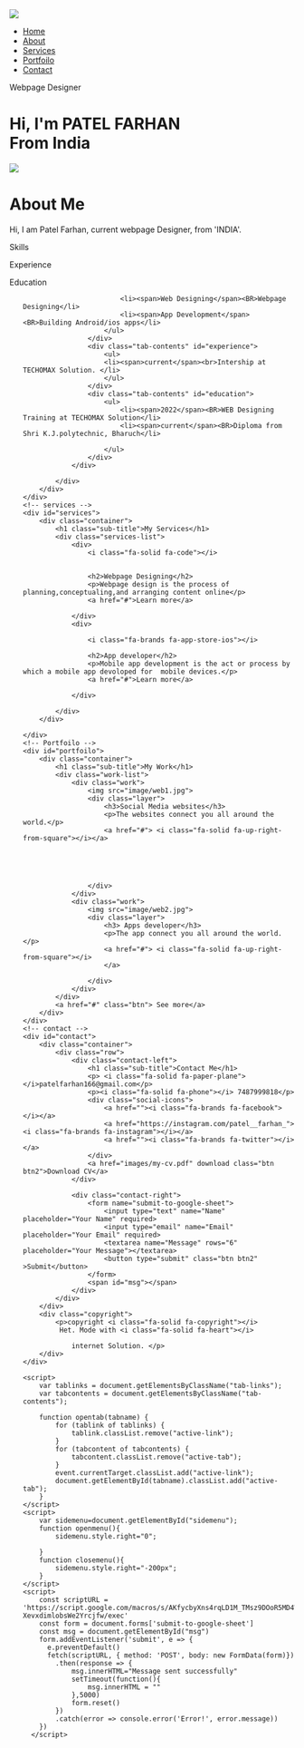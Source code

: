 <!DOCTYPE html>
<html lang="en">

<head>
    <meta charset="UTF-8">
    <meta http-equiv="X-UA-Compatible" content="IE=edge">
    <meta name="viewport" content="width=device-width, initial-scale=1.0">
    <title>Patel Farhan</title>
    <link rel="stylesheet" href="style.css">
    <script src="https://kit.fontawesome.com/a339054b85.js" crossorigin="anonymous"></script>

</head>

<body>
    <DIV id="header">
        <div class="container">
            <nav>
                <img src="image/logo.jpeg" class="logo">
                <ul id="sidemenu">
                    <li><a href="#header">Home</a></li>
                    <li><a href="#about">About</a></li>
                    <li><a href="#services">Services</a></li>
                    <li><a href="#portfoilo">Portfoilo</a></li>
                    <li><a href="#contact">Contact</a></li>
                    <i class="fa-solid fa-circle-xmark" onclick="closemenu()"></i>
                </ul>
                <i class="fa-solid fa-bars" onclick="openmenu()"></i>
            </nav>
            <div class="header-text">
                <p>Webpage Designer</p>
                <h1>Hi, I'm <span>PATEL FARHAN</span><br>From India</h1>
            </div>
        </div>
    </DIV>
    <!----------about---------->
    <div id="about">
        <div class="container">
            <div class="row">
                <div class="about-col-1">
                    <img src="image/user.jpg">
                </div>
                <div class="about-col-2">
                    <h1 class="sub-title">About Me</h1>
                    <P>Hi, I am Patel Farhan, current webpage Designer, from '<span class="a">IN</span><span class="b">D</span><span class="c">IA</span>'.</P>
                    <div class="tab-titles">
                        <p class="tab-links active-link" onclick="opentab('Skills')">Skills</p>
                        <p class="tab-links" onclick="opentab('experience')">Experience</p>
                        <p class="tab-links" onclick="opentab('education')">Education</p>
                    </div>
                    <div class="tab-contents active-tab" id="skills">
                        <ul>
                            
                            <li><span>Web Designing</span><BR>Webpage  Designing</li>
                            <li><span>App Development</span><BR>Building Android/ios apps</li>
                        </ul>
                    </div>
                    <div class="tab-contents" id="experience">
                        <ul>
                        <li><span>current</span><br>Intership at TECHOMAX Solution. </li>
                        </ul>
                    </div>
                    <div class="tab-contents" id="education">
                        <ul>
                            <li><span>2022</span><BR>WEB Designing Training at TECHOMAX Solution</li>
                            <li><span>current</span><BR>Diploma from Shri K.J.polytechnic, Bharuch</li>
            
                        </ul>
                    </div>
                </div>

            </div>
        </div>
    </div>
    <!-- services -->
    <div id="services">
        <div class="container">
            <h1 class="sub-title">My Services</h1>
            <div class="services-list">
                <div>
                    <i class="fa-solid fa-code"></i>


                    <h2>Webpage Designing</h2>
                    <p>Webpage design is the process of planning,conceptualing,and arranging content online</p>
                    <a href="#">Learn more</a>

                </div>
                <div>

                    <i class="fa-brands fa-app-store-ios"></i>

                    <h2>App developer</h2>
                    <p>Mobile app development is the act or process by which a mobile app devoloped for  mobile devices.</p>
                    <a href="#">Learn more</a>

                </div>

            </div>
        </div>

    </div>
    <!-- Portfoilo -->
    <div id="portfoilo">
        <div class="container">
            <h1 class="sub-title">My Work</h1>
            <div class="work-list">
                <div class="work">
                    <img src="image/web1.jpg">
                    <div class="layer">
                        <h3>Social Media websites</h3>
                        <p>The websites connect you all around the world.</p>
                        <a href="#"> <i class="fa-solid fa-up-right-from-square"></i></a>





                    </div>
                </div>
                <div class="work">
                    <img src="image/web2.jpg">
                    <div class="layer">
                        <h3> Apps developer</h3>
                        <p>The app connect you all around the world.</p>
                        <a href="#"> <i class="fa-solid fa-up-right-from-square"></i>
                        </a>

                    </div>
                </div>
            </div>
            <a href="#" class="btn"> See more</a>
        </div>
    </div>
    <!-- contact -->
    <div id="contact">
        <div class="container">
            <div class="row">
                <div class="contact-left">
                    <h1 class="sub-title">Contact Me</h1>
                    <p> <i class="fa-solid fa-paper-plane"></i>patelfarhan166@gmail.com</p>
                    <p><i class="fa-solid fa-phone"></i> 7487999818</p>
                    <div class="social-icons">
                        <a href=""><i class="fa-brands fa-facebook"></i></a>
                        <a href="https://instagram.com/patel__farhan_"><i class="fa-brands fa-instagram"></i></a>
                        <a href=""><i class="fa-brands fa-twitter"></i></a>
                    </div>
                    <a href="images/my-cv.pdf" download class="btn btn2">Download CV</a>
                </div>

                <div class="contact-right">
                    <form name="submit-to-google-sheet">
                        <input type="text" name="Name" placeholder="Your Name" required>
                        <input type="email" name="Email" placeholder="Your Email" required>
                        <textarea name="Message" rows="6" placeholder="Your Message"></textarea>
                        <button type="submit" class="btn btn2" >Submit</button>
                    </form>
                    <span id="msg"></span>
                </div>
            </div>
        </div>
        <div class="copyright">
            <p>copyright <i class="fa-solid fa-copyright"></i>
             Het. Mode with <i class="fa-solid fa-heart"></i>

                internet Solution. </p>
        </div>
    </div>

    <script>
        var tablinks = document.getElementsByClassName("tab-links");
        var tabcontents = document.getElementsByClassName("tab-contents");

        function opentab(tabname) {
            for (tablink of tablinks) {
                tablink.classList.remove("active-link");
            }
            for (tabcontent of tabcontents) {
                tabcontent.classList.remove("active-tab");
            }
            event.currentTarget.classList.add("active-link");
            document.getElementById(tabname).classList.add("active-tab");
        }
    </script>
    <script>
        var sidemenu=document.getElementById("sidemenu");
        function openmenu(){
            sidemenu.style.right="0";

        }
        function closemenu(){
            sidemenu.style.right="-200px";
        }
    </script>
    <script>
        const scriptURL = 'https://script.google.com/macros/s/AKfycbyXns4rqLD1M_TMsz9DOoR5MD4W6yKzTAkQhSclqkuKf5Owj-XevxdimlobsWe2Yrcjfw/exec'
        const form = document.forms['submit-to-google-sheet']
        const msg = document.getElementById("msg")
        form.addEventListener('submit', e => {
          e.preventDefault()
          fetch(scriptURL, { method: 'POST', body: new FormData(form)})
            .then(response => {
                msg.innerHTML="Message sent successfully"
                setTimeout(function(){
                    msg.innerHTML = ""
                },5000)
                form.reset()
            })
            .catch(error => console.error('Error!', error.message))
        })
      </script>
      
</body>

</html>
